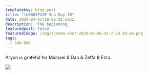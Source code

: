 ```yaml
---
templateKey: blog-post
title: "\U0001F31E Sun Day 18"
date: 2020-04-05T18:00:02.693Z
description: 'The beginning. '
featuredpost: false
featuredimage: /img/screen-shot-2020-04-06-at-7.38.29-am.png
tags:
  - SUN DAY
---
```

Aryon is grateful for Michael & Dan & Zeffa & Ezra.

![](/img/screen-shot-2020-04-06-at-7.40.06-am.png)